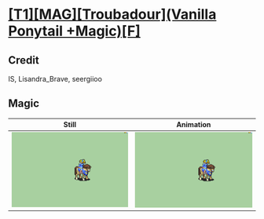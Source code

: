 # [\[T1\]\[MAG\]\[Troubadour\]\(Vanilla Ponytail +Magic\)\[F\]](../)

## Credit

IS, Lisandra_Brave, seergiioo
	
## Magic

| Still | Animation |
| :---: | :-------: |
| ![Magic still](./Magic_000.png) | ![Magic animation](./Magic.gif) |

